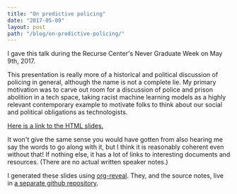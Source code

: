```yaml
---
title: "On predictive policing"
date: "2017-05-09"
layout: post
path: "/blog/on-predictive-policing/"
---
```


I gave this talk during the Recurse Center's Never Graduate Week on May 9th, 2017.

This presentation is really more of a historical and political discussion of policing in general, although the name is not a complete lie.
My primary motivation was to carve out room for a discussion of police and prison abolition in a tech space, taking racist machine learning models as a highly relevant contemporary example to motivate folks to think about our social and political obligations as technologists.

[Here is a link to the HTML slides.](https://nabilhassein.github.io/slides/policing-rc-talk)

It won't give the same sense you would have gotten from also hearing me say the words to go along with it, but I think it is reasonably coherent even without that!
If nothing else, it has a lot of links to interesting documents and resources.
(There are no actual written speaker notes.)

I generated these slides using [org-reveal](https://github.com/yjwen/org-reveal).
They, and the source notes, live in [a separate github repository](https://github.com/nabilhassein/slides).
